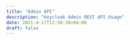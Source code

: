 ```yaml
---
title: "Admin API"
description: "Keycloak Admin REST API Usage"
date: 2021-4-17T12:50:38+08:00
draft: false
---
```

